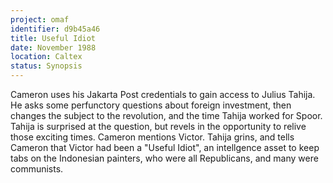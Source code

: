 ```yaml
---
project: omaf
identifier: d9b45a46
title: Useful Idiot
date: November 1988 
location: Caltex
status: Synopsis
---
```


Cameron uses his Jakarta Post credentials to gain access to Julius Tahija. He asks some perfunctory questions about foreign investment, then changes the subject to the revolution, and the time Tahija worked for Spoor. Tahija is surprised at the question, but revels in the opportunity to relive those exciting times. Cameron mentions Victor. Tahija grins, and tells Cameron that Victor had been a "Useful Idiot", an intellgence asset to keep tabs on the Indonesian painters, who were all Republicans, and many were communists. 



